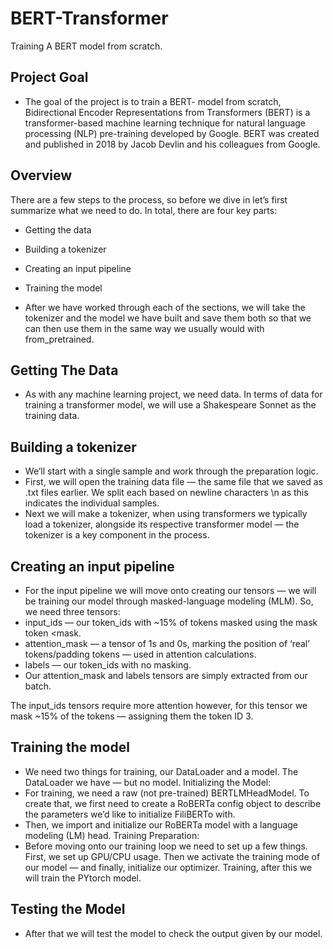 # BERT-Transformer
Training A BERT model from scratch.

## Project Goal
- The goal of the project is to train a BERT- model from scratch, Bidirectional Encoder Representations from Transformers (BERT) is a transformer-based machine learning technique for natural language processing (NLP) pre-training developed by Google. BERT was created and published in 2018 by Jacob Devlin and his colleagues from Google.

## Overview
There are a few steps to the process, so before we dive in let’s first summarize what we need to do. In total, there are four key parts:
- Getting the data
- Building a tokenizer
- Creating an input pipeline
- Training the model

- After we have worked through each of the sections, we will take the tokenizer and the model we have built and save them both so that we can then use them in the same way we usually would with from_pretrained.

## Getting The Data
- As with any machine learning project, we need data. In terms of data for training a transformer model, we will use a Shakespeare Sonnet as the training data.

## Building a tokenizer
- We’ll start with a single sample and work through the preparation logic.
- First, we will open the training data file — the same file that we saved as .txt files earlier. We split each based on newline characters \n as this indicates the individual samples.
- Next we will make a tokenizer, when using transformers we typically load a tokenizer, alongside its respective transformer model — the tokenizer is a key component in the process.
## Creating an input pipeline
- For the input pipeline we will move onto creating our tensors — we will be training our model through masked-language modeling (MLM). So, we need three tensors:
- input_ids — our token_ids with ~15% of tokens masked using the mask token <mask.
- attention_mask — a tensor of 1s and 0s, marking the position of ‘real’ tokens/padding tokens — used in attention calculations.
- labels — our token_ids with no masking.
- Our attention_mask and labels tensors are simply extracted from our batch. 

The input_ids tensors require more attention however, for this tensor we mask ~15% of the tokens — assigning them the token ID 3.

## Training the model
- We need two things for training, our DataLoader and a model. The DataLoader we have — but no model.
Initializing the Model:
-  For training, we need a raw (not pre-trained) BERTLMHeadModel. To create that, we first need to create a RoBERTa config object to describe the parameters we’d like to initialize FiliBERTo with.
- Then, we import and initialize our RoBERTa model with a language modeling (LM) head.
Training Preparation:
- Before moving onto our training loop we need to set up a few things. First, we set up GPU/CPU usage. Then we activate the training mode of our model — and finally, initialize our optimizer.
Training, after this we will train the PYtorch model.

## Testing the Model
- After that we will test the model to check the output given by our model.

